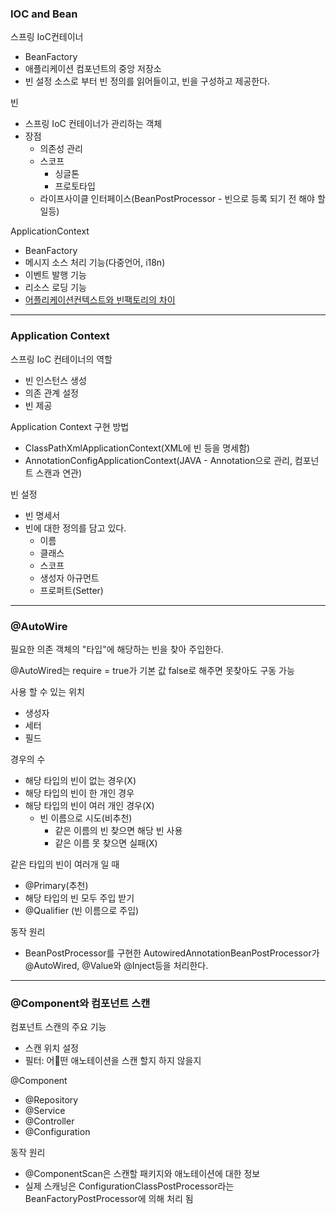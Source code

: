 ### IOC and Bean

스프링 IoC컨테이너

-   BeanFactory
-   애플리케이션 컴포넌트의 중앙 저장소
-   빈 설정 소스로 부터 빈 정의를 읽어들이고, 빈을 구성하고 제공한다.

빈

-   스프링 IoC 컨테이너가 관리하는 객체
-   장점
    -   의존성 관리
    -   스코프
        -   싱글톤
        -   프로토타입
    -   라이프사이클 인터페이스(BeanPostProcessor - 빈으로 등록 되기 전 해야 할 일등)

ApplicationContext

-   BeanFactory
-   메시지 소스 처리 기능(다중언어, i18n)
-   이벤트 발행 기능
-   리소스 로딩 기능
-   [어플리케이션컨텍스트와 빈팩토리의 차이](http://wonwoo.ml/index.php/post/1571)

---

### Application Context

스프링 IoC 컨테이너의 역할

-   빈 인스턴스 생성
-   의존 관계 설정
-   빈 제공

Application Context 구현 방법

-   ClassPathXmlApplicationContext(XML에 빈 등을 명세함)
-   AnnotationConfigApplicationContext(JAVA - Annotation으로 관리, 컴포넌트 스캔과 연관)

빈 설정

-   빈 명세서
-   빈에 대한 정의를 담고 있다.
    -   이름
    -   클래스
    -   스코프
    -   생성자 아규먼트
    -   프로퍼트(Setter)

---

### @AutoWire

필요한 의존 객체의 "타입"에 해당하는 빈을 찾아 주입한다.

@AutoWired는 require = true가 기본 값 false로 해주면 못찾아도 구동 가능

사용 할 수 있는 위치

-   생성자
-   세터
-   필드

경우의 수

-   해당 타입의 빈이 없는 경우(X)
-   해당 타입의 빈이 한 개인 경우
-   해당 타입의 빈이 여러 개인 경우(X)
    -   빈 이름으로 시도(비추천)
        -   같은 이름의 빈 찾으면 해당 빈 사용
        -   같은 이름 못 찾으면 실패(X)

같은 타입의 빈이 여러개 일 때

-   @Primary(추천)
-   해당 타입의 빈 모두 주입 받기
-   @Qualifier (빈 이름으로 주입)

동작 원리

-   BeanPostProcessor를 구현한 AutowiredAnnotationBeanPostProcessor가 @AutoWired, @Value와 @Inject등을 처리한다.

---

### @Component와 컴포넌트 스캔

컴포넌트 스캔의 주요 기능

-   스캔 위치 설정
-   필터: 어떤 애노테이션을 스캔 할지 하지 않을지

@Component

-   @Repository
-   @Service
-   @Controller
-   @Configuration

동작 원리

-   @ComponentScan은 스캔할 패키지와 애노테이션에 대한 정보
-   실제 스캐닝은 ConfigurationClassPostProcessor라는 BeanFactoryPostProcessor에 의해 처리 됨
